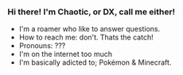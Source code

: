### Hi there! I'm Chaotic, or DX, call me either! 
+ I'm a roamer who like to answer questions.
+ How to reach me: don't. Thats the catch!
+ Pronouns: ???
+ I'm on the internet too much
+ I'm basically adicted to; Pokémon & Minecraft.
